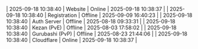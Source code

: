 | 2025-09-18 10:38:40 | Website | Online | 2025-09-18 10:38:37 |
| 2025-09-18 10:38:40 | Registration | Offline | 2025-09-09 16:40:23 |
| 2025-09-18 10:38:40 | Auth Server | Offline | 2025-08-18 09:33:31 |
| 2025-09-18 10:38:40 | Kezan (PvE) | Offline | 2025-08-03 17:58:02 |
| 2025-09-18 10:38:40 | Gurubashi (PvP) | Offline | 2025-08-23 21:44:06 |
| 2025-09-18 10:38:40 | Cloudflare | Online | 2025-09-18 10:38:37 |
